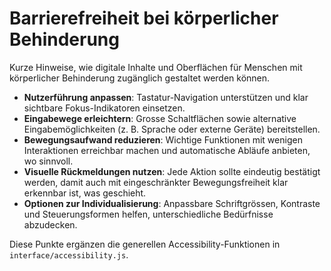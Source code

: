 # Barrierefreiheit bei körperlicher Behinderung

Kurze Hinweise, wie digitale Inhalte und Oberflächen für Menschen mit körperlicher Behinderung zugänglich gestaltet werden können.

- **Nutzerführung anpassen**: Tastatur-Navigation unterstützen und klar sichtbare Fokus-Indikatoren einsetzen.
- **Eingabewege erleichtern**: Grosse Schaltflächen sowie alternative Eingabemöglichkeiten (z. B. Sprache oder externe Geräte) bereitstellen.
- **Bewegungsaufwand reduzieren**: Wichtige Funktionen mit wenigen Interaktionen erreichbar machen und automatische Abläufe anbieten, wo sinnvoll.
- **Visuelle Rückmeldungen nutzen**: Jede Aktion sollte eindeutig bestätigt werden, damit auch mit eingeschränkter Bewegungsfreiheit klar erkennbar ist, was geschieht.
- **Optionen zur Individualisierung**: Anpassbare Schriftgrössen, Kontraste und Steuerungsformen helfen, unterschiedliche Bedürfnisse abzudecken.

Diese Punkte ergänzen die generellen Accessibility-Funktionen in `interface/accessibility.js`.
